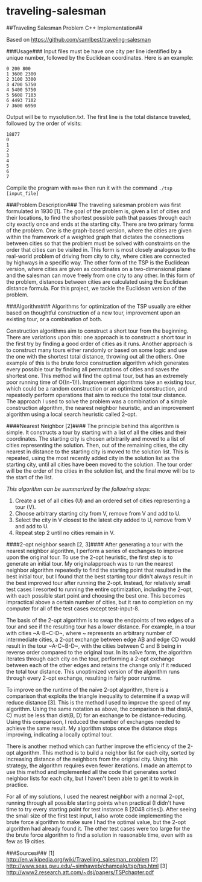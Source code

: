 traveling-salesman
==================

##Traveling Salesman Problem C++ Implementation##

Based on https://github.com/samlbest/traveling-salesman

###Usage###
Input files must be have one city per line identified by a unique number, followed by the Euclidean coordinates. Here is an example:

```
0 200 800
1 3600 2300
2 3100 3300
3 4700 5750
4 5400 5750
5 5608 7103
6 4493 7102
7 3600 6950
```
Output will be to mysolution.txt. The first line is the total distance traveled, followed by the order of visits:
```
18877
0
1
2
3
4
5
6
7
```
Compile the program with ```make``` then run it with the command ```./tsp [input_file]```

###Problem Description###
The traveling salesman problem was first formulated in 1930 [1]. The goal of the problem is, given a
list of cities and their locations, to find the shortest possible path that passes through each city exactly
once and ends at the starting city. There are two primary forms of the problem. One is the graph-based
version, where the cities are given within the framework of a weighted graph that dictates the
connections between cities so that the problem must be solved with constraints on the order that cities
can be visited in. This form is most closely analogous to the real-world problem of driving from city to
city, where cities are connected by highways in a specific way. The other form of the TSP is the
Euclidean version, where cities are given as coordinates on a two-dimensional plane and the salesman
can move freely from one city to any other. In this form of the problem, distances between cities are
calculated using the Euclidean distance formula. For this project, we tackle the Euclidean version of the
problem.

###Algorithm###
Algorithms for optimization of the TSP usually are either based on thoughtful construction of a new
tour, improvement upon an existing tour, or a combination of both.

Construction algorithms aim to construct a short tour from the beginning. There are variations upon
this: one approach is to construct a short tour in the first try by finding a good order of cities as it runs.
Another approach is to construct many tours either randomly or based on some logic and use the one
with the shortest total distance, throwing out all the others. One example of this is the brute force
construction algorithm which generates every possible tour by finding all permutations of cities and
saves the shortest one. This method will find the optimal tour, but has an extremely poor running time
of O((n-1)!). Improvement algorithms take an existing tour, which could be a random construction or
an optimized construction, and repeatedly perform operations that aim to reduce the total tour distance.
The approach I used to solve the problem was a combination of a simple construction algorithm, the
nearest neighbor heuristic, and an improvement algorithm using a local search heuristic called 2-opt.

####Nearest Neighbor [2]####
The principle behind this algorithm is simple. It constructs a tour by starting with a list of all the cities
and their coordinates. The starting city is chosen arbitrarily and moved to a list of cities representing
the solution. Then, out of the remaining cities, the city nearest in distance to the starting city is moved
to the solution list. This is repeated, using the most recently added city in the solution list as the starting
city, until all cities have been moved to the solution. The tour order will be the order of the cities in the
solution list, and the final move will be to the start of the list.

*This algorithm can be summarized by the following steps:*
1. Create a set of all cities (U) and an ordered set of cities representing a tour (V).
1. Choose arbitrary starting city from V, remove from V and add to U.
2. Select the city in V closest to the latest city added to U, remove from V and add to U.
3. Repeat step 2 until no cities remain in V.

####2-opt neighbor search [2, 3]####
After generating a tour with the nearest neighbor algorithm, I perform a series of exchanges to improve
upon the original tour. To use the 2-opt heuristic, the first step is to generate an initial tour. My originalapproach was to run the nearest neighbor algorithm repeatedly to find the starting point that resulted in
the best initial tour, but I found that the best starting tour didn't always result in the best improved tour
after running the 2-opt. Instead, for relatively small test cases I resorted to running the entire
optimization, including the 2-opt, with each possible start point and choosing the best one. This
becomes impractical above a certain number of cities, but it ran to completion on my computer for all
of the test cases except test-input-8.

The basis of the 2-opt algorithm is to swap the endpoints of two edges of a tour and see if the resulting
tour has a lower distance. For example, in a tour with cities ~A-B~C-D~, where ~ represents an
arbitrary number of intermediate cities, a 2-opt exchange between edge AB and edge CD would result
in the tour ~A-C~B-D~, with the cities between C and B being in reverse order compared to the
original tour. In its naïve form, the algorithm iterates through each city on the tour, performing a 2-opt
exchange between each of the other edges and retains the change only if it reduced the total tour
distance. This unoptimized version of the algorithm runs through every 2-opt exchange, resulting in
fairly poor runtime.

To improve on the runtime of the naïve 2-opt algorithm, there is a comparison that exploits the triangle
inequality to determine if a swap will reduce distance [3]. This is the method I used to improve the
speed of my algorithm. Using the same notation as above, the comparison is that dist(A, C) must be
less than dist(B, D) for an exchange to be distance-reducing. Using this comparison, I reduced the
number of exchanges needed to achieve the same result. My algorithm stops once the distance stops
improving, indicating a locally optimal tour.

There is another method which can further improve the efficiency of the 2-opt algorithm. This method
is to build a neighbor list for each city, sorted by increasing distance of the neighbors from the original
city. Using this strategy, the algorithm requires even fewer iterations. I made an attempt to use this
method and implemented all the code that generates sorted neighbor lists for each city, but I haven't
been able to get it to work in practice.

For all of my solutions, I used the nearest neighbor with a normal 2-opt, running through all possible
starting points when practical (I didn't have time to try every starting point for test instance 8 [2048 cities]). After
seeing the small size of the first test input, I also wrote code implementing the brute force algorithm to
make sure I had the optimal value, but the 2-opt algorithm had already found it. The other test cases
were too large for the the brute force algorithm to find a solution in reasonable time, even with as few
as 19 cities.

###Sources###
[1] http://en.wikipedia.org/wiki/Travelling_salesman_problem
[2] http://www.seas.gwu.edu/~simhaweb/champalg/tsp/tsp.html
[3] http://www2.research.att.com/~dsj/papers/TSPchapter.pdf
